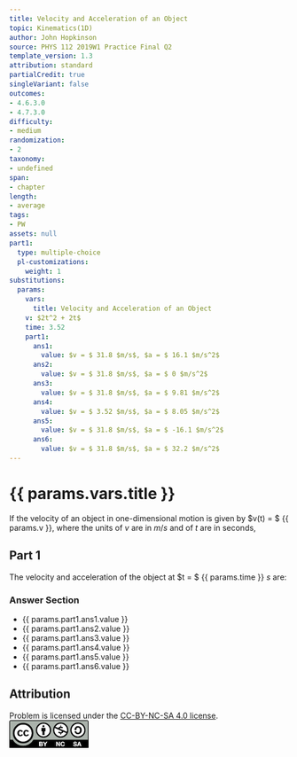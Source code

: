 ```yaml
---
title: Velocity and Acceleration of an Object
topic: Kinematics(1D)
author: John Hopkinson
source: PHYS 112 2019W1 Practice Final Q2
template_version: 1.3
attribution: standard
partialCredit: true
singleVariant: false
outcomes:
- 4.6.3.0
- 4.7.3.0
difficulty:
- medium
randomization:
- 2
taxonomy:
- undefined
span:
- chapter
length:
- average
tags:
- PW
assets: null
part1:
  type: multiple-choice
  pl-customizations:
    weight: 1
substitutions:
  params:
    vars:
      title: Velocity and Acceleration of an Object
    v: $2t^2 + 2t$
    time: 3.52
    part1:
      ans1:
        value: $v = $ 31.8 $m/s$, $a = $ 16.1 $m/s^2$
      ans2:
        value: $v = $ 31.8 $m/s$, $a = $ 0 $m/s^2$
      ans3:
        value: $v = $ 31.8 $m/s$, $a = $ 9.81 $m/s^2$
      ans4:
        value: $v = $ 3.52 $m/s$, $a = $ 8.05 $m/s^2$
      ans5:
        value: $v = $ 31.8 $m/s$, $a = $ -16.1 $m/s^2$
      ans6:
        value: $v = $ 31.8 $m/s$, $a = $ 32.2 $m/s^2$
---
```

# {{ params.vars.title }}
If the velocity of an object in one-dimensional motion is given by $v(t) = $ {{ params.v }}, where the units of $v$ are in $m/s$ and of $t$ are in seconds,

## Part 1

The velocity and acceleration of the object at $t = $ {{ params.time }} $s$ are:

### Answer Section

- {{ params.part1.ans1.value }}
- {{ params.part1.ans2.value }}
- {{ params.part1.ans3.value }}
- {{ params.part1.ans4.value }}
- {{ params.part1.ans5.value }}
- {{ params.part1.ans6.value }}

## Attribution

Problem is licensed under the [CC-BY-NC-SA 4.0 license](https://creativecommons.org/licenses/by-nc-sa/4.0/).<br> ![The Creative Commons 4.0 license requiring attribution-BY, non-commercial-NC, and share-alike-SA license.](https://raw.githubusercontent.com/firasm/bits/master/by-nc-sa.png)